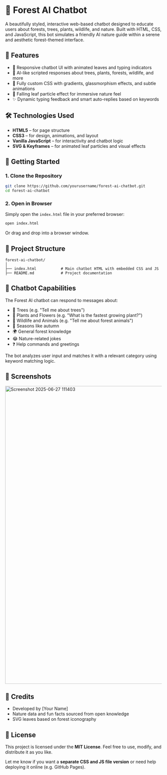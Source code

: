 # 🌳 Forest AI Chatbot

A beautifully styled, interactive web-based chatbot designed to educate users about forests, trees, plants, wildlife, and nature. Built with HTML, CSS, and JavaScript, this bot simulates a friendly AI nature guide within a serene and aesthetic forest-themed interface.

## 🌿 Features

* 🌲 Responsive chatbot UI with animated leaves and typing indicators
* 🤖 AI-like scripted responses about trees, plants, forests, wildlife, and more
* 🎨 Fully custom CSS with gradients, glassmorphism effects, and subtle animations
* 🍃 Falling leaf particle effect for immersive nature feel
* ✨ Dynamic typing feedback and smart auto-replies based on keywords

## 🛠 Technologies Used

* **HTML5** – for page structure
* **CSS3** – for design, animations, and layout
* **Vanilla JavaScript** – for interactivity and chatbot logic
* **SVG & Keyframes** – for animated leaf particles and visual effects

## 🚀 Getting Started

### 1. Clone the Repository

```bash
git clone https://github.com/yourusername/forest-ai-chatbot.git
cd forest-ai-chatbot
```

### 2. Open in Browser

Simply open the `index.html` file in your preferred browser:

```bash
open index.html
```

Or drag and drop into a browser window.

## 📁 Project Structure

```
forest-ai-chatbot/
│
├── index.html           # Main chatbot HTML with embedded CSS and JS
├── README.md            # Project documentation
```

## 💬 Chatbot Capabilities

The Forest AI chatbot can respond to messages about:

* 🌳 Trees (e.g. "Tell me about trees")
* 🌸 Plants and Flowers (e.g. "What is the fastest growing plant?")
* 🐻 Wildlife and Animals (e.g. "Tell me about forest animals")
* 🍂 Seasons like autumn
* 🌍 General forest knowledge
* 😂 Nature-related jokes
* ❓ Help commands and greetings

The bot analyzes user input and matches it with a relevant category using keyword matching logic.

## 📸 Screenshots

<img width="958" alt="Screenshot 2025-06-27 111403" src="https://github.com/user-attachments/assets/ca76a510-7d06-4cbf-9e31-3cd46a061719" />



## 🌱 Credits

* Developed by \[Your Name]
* Nature data and fun facts sourced from open knowledge
* SVG leaves based on forest iconography

## 📃 License

This project is licensed under the **MIT License**. Feel free to use, modify, and distribute it as you like.

Let me know if you want a **separate CSS and JS file version** or need help deploying it online (e.g. GitHub Pages).
